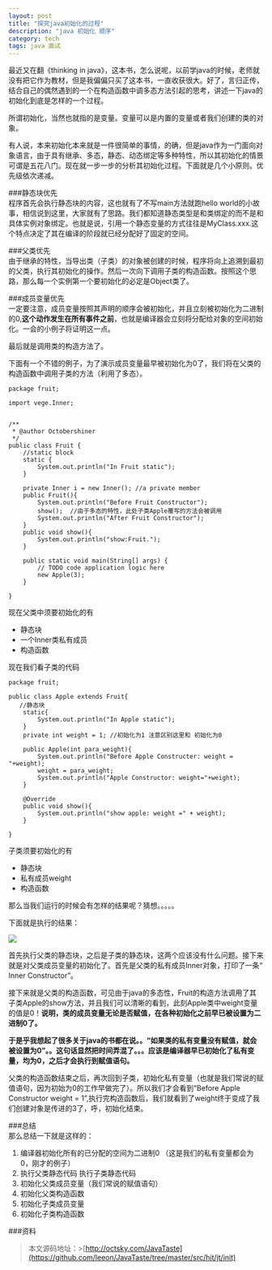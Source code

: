 ```yaml
---
layout: post
title: "探究java初始化的过程"
description: "java 初始化 顺序"
category: tech
tags: java 面试
---
```


最近又在翻《thinking in java》，这本书，怎么说呢，以前学java的时候，老师就没有把它作为教材，但是我偏偏只买了这本书，一直收获很大。好了，言归正传，结合自己的偶然遇到的一个在构造函数中调多态方法引起的思考，讲述一下java的初始化到底是怎样的一个过程。

所谓初始化，当然也就指的是变量。变量可以是内置的变量或者我们创建的类的对象。

有人说，本来初始化本来就是一件很简单的事情，的确，但是java作为一门面向对象语言，由于具有继承、多态，静态、动态绑定等多种特性，所以其初始化的情景可谓是五花八门。现在就一步一步的分析其初始化过程。下面就是几个小原则。优先级依次递减。


###静态块优先                                                                                                                                                                              
程序首先会执行静态块的内容，这也就有了不写main方法就跑hello world的小故事，相信说到这里，大家就有了思路。我们都知道静态类型是和类绑定的而不是和具体实例对象绑定。也就是说，引用一个静态变量的方式往往是MyClass.xxx.这个特点决定了其在编译的阶段就已经分配好了固定的空间。  

###父类优先                                                                                                                                                                                  
由于继承的特性，当导出类（子类）的对象被创建的时候，程序将向上追溯到最初的父类，执行其初始化的操作。然后一次向下调用子类的构造函数。按照这个思路，那么每一个实例第一个要初始化的必定是Object类了。

###成员变量优先                                                                                                                                                                             
一定要注意，成员变量按照其声明的顺序会被初始化，并且立刻被初始化为二进制的0,**这个动作发生在所有事件之前**，也就是编译器会立刻将分配给对象的空间初始化。一会的小例子将证明这一点。

最后就是调用类的构造方法了。

下面有一个不错的例子，为了演示成员变量最早被初始化为0了，我们将在父类的构造函数中调用子类的方法（利用了多态）。

    package fruit;

    import vege.Inner;


    /**
     * @author Octobershiner
     */
    public class Fruit {
        //static block
        static {
            System.out.println("In Fruit static");
        }
        
        private Inner i = new Inner(); //a private member
        public Fruit(){
            System.out.println("Before Fruit Constructor");
            show();  //由于多态的特性，此处子类Apple覆写的方法会被调用
            System.out.println("After Fruit Constructor");
        }
        public void show(){
            System.out.println("show:Fruit.");
        }
        
        public static void main(String[] args) {
            // TODO code application logic here
            new Apple(3);
        }
           
    }
    
现在父类中须要初始化的有

+ 静态块
+ 一个Inner类私有成员
+ 构造函数

现在我们看子类的代码

    package fruit;

    public class Apple extends Fruit{
       //静态块
        static{
            System.out.println("In Apple static");
        }
        private int weight = 1; //初始化为1 注意区别这里和 初始化为0
        
        public Apple(int para_weight){
            System.out.println("Before Apple Constructer: weight = "+weight);
            weight = para_weight;
            System.out.println("Apple Constructor: weight="+weight);
        }
        
        @Override
        public void show(){
            System.out.println("show apple: weight =" + weight);
        }
        
    }


子类须要初始化的有

+ 静态块
+ 私有成员weight
+ 构造函数

那么当我们运行的时候会有怎样的结果呢？猜想。。。。。

下面就是执行的结果：

![](http://pic002.cnblogs.com/images/2012/321923/2012031215100375.png)



首先执行父类的静态块，之后是子类的静态块，这两个应该没有什么问题。接下来就是对父类成员变量的初始化了。首先是父类的私有成员Inner对象，打印了一条“ Inner Constructor”。

接下来就是父类的构造函数，可见由于java的多态性，Fruit的构造方法调用了其子类Apple的show方法，并且我们可以清晰的看到，此刻Apple类中weight变量的值是0！**说明，类的成员变量无论是否赋值，在各种初始化之前早已被设置为二进制0了。**

**于是乎我想起了很多关于java的书都在说。。“如果类的私有变量没有赋值，就会被设置为0”。。这句话显然把时间弄混了。。。应该是编译器早已初始化了私有变量，均为0，之后才会执行到赋值语句。**

父类的构造函数结束之后，再次回到子类，初始化私有变量（也就是我们常说的赋值语句，因为初始为0的工作早做完了）。所以我们才会看到“Before Apple Constructor weight = 1”,执行完构造函数后，我们就看到了weight终于变成了我们创建对象是传进的3了，呼，初始化结束。
  
###总结                                                                                                                                                                                      
那么总结一下就是这样的：

1. 编译器初始化所有的已分配的空间为二进制0  （这是我们的私有变量都会为0，刚才的例子）
2. 执行父类静态代码 执行子类静态代码
3. 初始化父类成员变量（我们常说的赋值语句）
4. 初始化父类构造函数
5. 初始化子类成员变量
6. 初始化子类构造函数  
  
  


###资料
> 本文源码地址：>[http://octsky.com/JavaTaste](https://github.com/leeon/JavaTaste/tree/master/src/hit/jt/init)